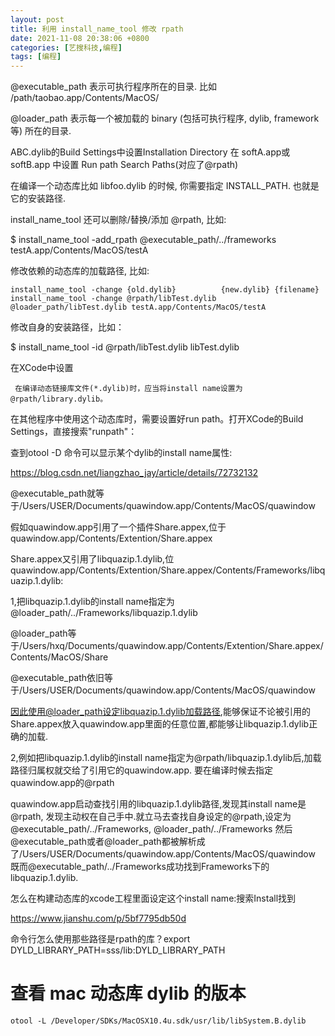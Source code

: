 ```yaml
---
layout: post
title: 利用 install_name_tool 修改 rpath
date: 2021-11-08 20:38:06 +0800
categories: [艺搜科技,编程]
tags: [编程]
---
```


@executable_path 表示可执行程序所在的目录. 比如 /path/taobao.app/Contents/MacOS/

@loader_path 表示每一个被加载的 binary (包括可执行程序, dylib, framework 等) 所在的目录.


ABC.dylib的Build Settings中设置Installation Directory 在 softA.app或softB.app 中设置 Run path Search Paths(对应了@rpath)

在编译一个动态库比如 libfoo.dylib 的时候, 你需要指定 INSTALL_PATH. 也就是它的安装路径.

install_name_tool 还可以删除/替换/添加 @rpath, 比如:

$ install_name_tool -add_rpath @executable_path/../frameworks testA.app/Contents/MacOS/testA



修改依赖的动态库的加载路径, 比如:

```
install_name_tool -change {old.dylib}          {new.dylib} {filename}
install_name_tool -change @rpath/libTest.dylib @loader_path/libTest.dylib testA.app/Contents/MacOS/testA
```



修改自身的安装路径，比如：

$ install_name_tool -id @rpath/libTest.dylib libTest.dylib


在XCode中设置

```
 在编译动态链接库文件(*.dylib)时，应当将install name设置为@rpath/library.dylib。
```

在其他程序中使用这个动态库时，需要设置好run path。打开XCode的Build Settings，直接搜索"runpath"：


查到otool -D 命令可以显示某个dylib的install name属性:


https://blog.csdn.net/liangzhao_jay/article/details/72732132


@executable_path就等于/Users/USER/Documents/quawindow.app/Contents/MacOS/quawindow

假如quawindow.app引用了一个插件Share.appex,位于quawindow.app/Contents/Extention/Share.appex

Share.appex又引用了libquazip.1.dylib,位quawindow.app/Contents/Extention/Share.appex/Contents/Frameworks/libquazip.1.dylib:

1,把libquazip.1.dylib的install name指定为@loader_path/../Frameworks/libquazip.1.dylib

@loader_path等于/Users/hxq/Documents/quawindow.app/Contents/Extention/Share.appex/Contents/MacOS/Share

@executable_path依旧等于/Users/USER/Documents/quawindow.app/Contents/MacOS/quawindow

因此使用@loader_path设定libquazip.1.dylib加载路径,能够保证不论被引用的Share.appex放入quawindow.app里面的任意位置,都能够让libquazip.1.dylib正确的加载.

2,例如把libquazip.1.dylib的install name指定为@rpath/libquazip.1.dylib后,加载路径归属权就交给了引用它的quawindow.app. 要在编译时候去指定quawindow.app的@rpath

quawindow.app启动查找引用的libquazip.1.dylib路径,发现其install name是@rpath, 发现主动权在自己手中.就立马去查找自身设定的@rpath,设定为@executable_path/../Frameworks, @loader_path/../Frameworks 然后@executable_path或者@loader_path都被解析成了/Users/USER/Documents/quawindow.app/Contents/MacOS/quawindow 既而@executable_path/../Frameworks成功找到Frameworks下的libquazip.1.dylib.


怎么在构建动态库的xcode工程里面设定这个install name:搜索Install找到

https://www.jianshu.com/p/5bf7795db50d

命令行怎么使用那些路径是rpath的库？export DYLD_LIBRARY_PATH=sss/lib:DYLD_LIBRARY_PATH



# 查看 mac 动态库 dylib 的版本

```
otool -L /Developer/SDKs/MacOSX10.4u.sdk/usr/lib/libSystem.B.dylib
```

